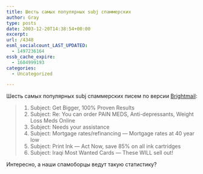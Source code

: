 ```yaml
---
title: Шесть самых популярных subj спаммерских
author: Gray
type: posts
date: 2003-12-20T14:38:54+00:00
excerpt:
url: /4348
esml_socialcount_LAST_UPDATED:
  - 1497236164
essb_cache_expire:
  - 1604999193
categories:
  - Uncategorized

---
```








Шесть самых популярных subj спаммерских писем по версии <a href="http://www.brightmail.com/pressreleases/121803_spam_2003.html" target="_blank">Brightmail</a>:

> 1. Subject: Get Bigger, 100% Proven Results  
> 2. Subject: Re: You can order PAIN MEDS, Anti-depressants, Weight Loss Meds Online  
> 3. Subject: Needs your assistance  
> 4. Subject: Mortgage rates/refinancing &#8212; Mortgage rates at 40 year low  
> 5. Subject: Print Ink &#8212; Act Now, save 85% on all ink cartridges  
> 6. Subject: Iraqi Most Wanted Cards &#8212; These WILL sell out!

Интересно, а наши спамоборцы ведут такую статистику?